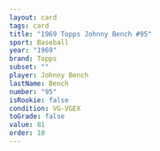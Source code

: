 ```yaml
---
layout: card
tags: card
title: "1969 Topps Johnny Bench #95"
sport: Baseball
year: "1969"
brand: Topps
subset: ""
player: Johnny Bench
lastName: Bench
number: "95"
isRookie: false
condition: VG-VGEX
toGrade: false
value: 81
order: 10
---
```

